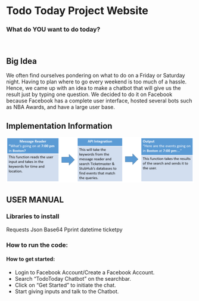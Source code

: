 <br/>

<h1 id="fl"> Todo Today Project Website</h1>

<h3 id="sub">What do <span id="s1">YOU</span> want <span id="s2">to do today?</span></h3>

<br/>

<h2 id="head1"> Big Idea </h2>
<p> We often find ourselves pondering on what to do on a Friday or Saturday night. Having to plan where to go every weekend is too much of a hassle. Hence, we came up with an idea to make a chatbot that will give us the result just by typing one question. We decided to do it on Facebook because Facebook has a complete user interface, hosted several bots such as NBA Awards, and have a large user base. </p>

<h2 id="head2"> Implementation Information </h2>
<img src="pythonflowchart.PNG" title="flowchart" alt="flowchart"/>

<h2 id="head3"> USER MANUAL </h2>

<h3> Libraries to install </h3>
Requests
Json
Base64
Pprint
datetime
ticketpy

<h3> How to run the code: </h3>

<h4> How to get started: </h4>
<ul>
<li>Login to Facebook Account/Create a Facebook Account.</li>
<li>Search “TodoToday Chatbot” on the searchbar.</li>
<li>Click on “Get Started” to initiate the chat.</li>
<li>Start giving inputs and talk to the Chatbot.</li>

